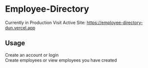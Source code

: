 # Employee-Directory
Currently in Production
Visit Active Site: https://employee-directory-dun.vercel.app

## Usage
Create an account or login
<br>
Create employees or view employees you have created
